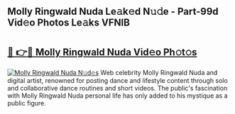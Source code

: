 ## Molly Ringwald Nuda Le𝚊k𝚎d N𝚞𝚍e - Part-99d Vid𝚎o Photos Le𝚊ks VFNlB

# <h2><a href="http://fbfjtqr.evod.top/?m=Molly+Ringwald+Nuda">🔗 👉🔴 Molly Ringwald Nuda Vid𝚎o Ph𝚘t𝚘s</a></h2>

[![Molly Ringwald Nuda N𝚞d𝚎s](https://i.imgur.com/8V9OHl7.gif)](http://fbfjtqr.evod.top/?m=Molly+Ringwald+Nuda)
Web celebrity Molly Ringwald Nuda and digital artist, renowned for posting dance and lifestyle content through solo and collaborative dance routines and short videos. The public's fascination with Molly Ringwald Nuda personal life has only added to his mystique as a public figure. 
